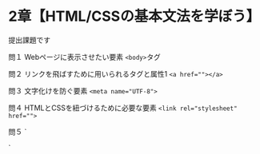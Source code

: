 # 2章【HTML/CSSの基本文法を学ぼう】
提出課題です

問１
Webページに表示させたい要素
`<body>`タグ

問２
リンクを飛ばすために用いられるタグと属性1
`<a href=""></a>`

問３
文字化けを防ぐ要素
`<meta name="UTF-8">`

問４
HTMLとCSSを紐づけるために必要な要素
`<link rel="stylesheet" href="">`

問５
`<div class="content"></div>
<div class="content"></div>
<div class="content"></div>`
